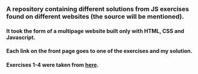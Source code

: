 ### A repository containing different solutions from JS exercises found on different websites (the source will be mentioned).
#### It took the form of a multipage website built only with HTML, CSS and Javascript.
#### Each link on the front page goes to one of the exercises and my solution.
#### Exercises 1-4 were taken from [here](https://www.w3resource.com/javascript-exercises/javascript-basic-exercises.php).
